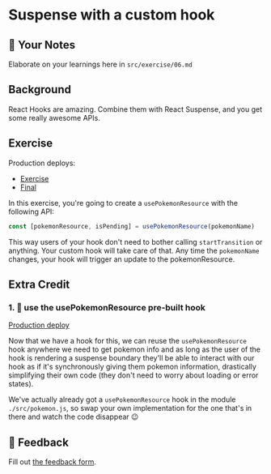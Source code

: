 # Suspense with a custom hook

## 📝 Your Notes

Elaborate on your learnings here in `src/exercise/06.md`

## Background

React Hooks are amazing. Combine them with React Suspense, and you get some
really awesome APIs.

## Exercise

Production deploys:

- [Exercise](https://react-suspense.netlify.app/isolated/exercise/06.js)
- [Final](https://react-suspense.netlify.app/isolated/final/06.js)

In this exercise, you're going to create a `usePokemonResource` with the
following API:

```javascript
const [pokemonResource, isPending] = usePokemonResource(pokemonName)
```

This way users of your hook don't need to bother calling `startTransition` or
anything. Your custom hook will take care of that. Any time the `pokemonName`
changes, your hook will trigger an update to the pokemonResource.

## Extra Credit

### 1. 💯 use the usePokemonResource pre-built hook

[Production deploy](https://react-suspense.netlify.app/isolated/final/06.extra-1.js)

Now that we have a hook for this, we can reuse the `usePokemonResource` hook
anywhere we need to get pokemon info and as long as the user of the hook is
rendering a suspense boundary they'll be able to interact with our hook as if
it's synchronously giving them pokemon information, drastically simplifying
their own code (they don't need to worry about loading or error states).

We've actually already got a `usePokemonResource` hook in the module
`./src/pokemon.js`, so swap your own implementation for the one that's in there
and watch the code disappear 😉

## 🦉 Feedback

Fill out
[the feedback form](https://ws.kcd.im/?ws=React%20Suspense%20%F0%9F%94%80&e=06%3A%20Suspense%20with%20a%20custom%20hook&em=msitkowski94%40gmail.com).
